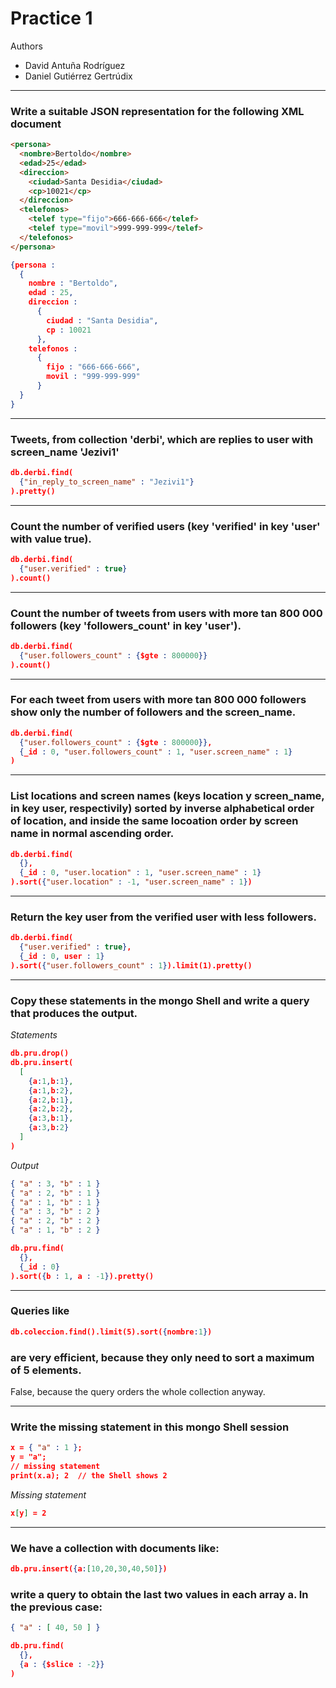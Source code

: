 # Practice 1
Authors
 - David Antuña Rodríguez
 - Daniel Gutiérrez Gertrúdix

------
### Write a suitable JSON  representation for the following XML document
```html
<persona>
  <nombre>Bertoldo</nombre>
  <edad>25</edad>
  <direccion>
    <ciudad>Santa Desidia</ciudad>
    <cp>10021</cp>
  </direccion>
  <telefonos>
    <telef type="fijo">666-666-666</telef>
    <telef type="movil">999-999-999</telef>
  </telefonos>
</persona>
```

```json
{persona :
  {
    nombre : "Bertoldo",
    edad : 25,
    direccion :
      {
        ciudad : "Santa Desidia",
        cp : 10021
      },
    telefonos :
      {
        fijo : "666-666-666",
        movil : "999-999-999"
      }
  }
}
```

------
### Tweets, from collection 'derbi',  which are replies to user with screen_name 'Jezivi1'

```json
db.derbi.find(
  {"in_reply_to_screen_name" : "Jezivi1"}
).pretty()
```

------
### Count the number of verified users (key 'verified' in key 'user'  with value true).

```json
db.derbi.find(
  {"user.verified" : true}
).count()
```

------
### Count the number of tweets from users with more tan 800 000 followers (key 'followers_count' in key 'user').

```json
db.derbi.find(
  {"user.followers_count" : {$gte : 800000}}
).count()
```

------
### For each tweet from users with more tan 800 000 followers show only the number of followers and the screen_name.

```json
db.derbi.find(
  {"user.followers_count" : {$gte : 800000}},
  {_id : 0, "user.followers_count" : 1, "user.screen_name" : 1}
)
```

------
### List locations  and screen names (keys location y screen_name, in key user, respectivily)  sorted by inverse alphabetical order of location, and inside the same locoation order by screen name  in normal ascending order.

```json
db.derbi.find(
  {},
  {_id : 0, "user.location" : 1, "user.screen_name" : 1}
).sort({"user.location" : -1, "user.screen_name" : 1})
```

------
### Return the key user from the verified user with less followers.

```json
db.derbi.find(
  {"user.verified" : true},
  {_id : 0, user : 1}
).sort({"user.followers_count" : 1}).limit(1).pretty()
```

------
### Copy these statements in the mongo Shell and write a query that produces the output.
_Statements_
```json
db.pru.drop()
db.pru.insert(
  [
    {a:1,b:1},
    {a:1,b:2},
    {a:2,b:1},
    {a:2,b:2},
    {a:3,b:1},
    {a:3,b:2}
  ]
)
```
_Output_
```json
{ "a" : 3, "b" : 1 }
{ "a" : 2, "b" : 1 }
{ "a" : 1, "b" : 1 }
{ "a" : 3, "b" : 2 }
{ "a" : 2, "b" : 2 }
{ "a" : 1, "b" : 2 }
```

```json
db.pru.find(
  {},
  {_id : 0}
).sort({b : 1, a : -1}).pretty()
```

------
### Queries like
```json
db.coleccion.find().limit(5).sort({nombre:1})
```
### are very efficient, because they only need to sort a maximum of 5 elements.

False, because the query orders the whole collection anyway.

------
### Write the missing statement in this mongo Shell session
```json
x = { "a" : 1 };
y = "a";
// missing statement
print(x.a); 2  // the Shell shows 2
```

_Missing statement_
```json
x[y] = 2
```
------
### We have a collection with documents like:
```json
db.pru.insert({a:[10,20,30,40,50]})
```
### write a query to obtain the last two values in each array a. In the previous case:
```json
{ "a" : [ 40, 50 ] }
```

```json
db.pru.find(
  {},
  {a : {$slice : -2}}
)
```